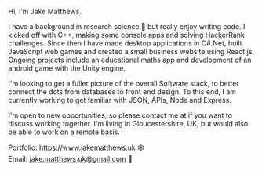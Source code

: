 Hi, I’m Jake Matthews.

I have a background in research science 🧬 but really enjoy writing code.󠁧󠁢󠁥 I kicked off with C++, making some console apps and solving HackerRank challenges. Since then I have made desktop applications in C#.Net, built JavaScript web games and created a small business website using React.js. Ongoing projects include an educational maths app and development of an android game with the Unity engine.

I'm looking to get a fuller picture of the overall Software stack, to better connect the dots from databases to front end design. To this end, I am currently working to get familiar with JSON, APIs, Node and Express.

I'm open to new opportunities, so please contact me at if you want to discuss working together. I'm living in Gloucestershire, UK, but would also be able to work on a remote basis.

Portfolio: https://www.jakematthews.uk 🕸️  
Email: jake.matthews.uk@gmail.com 📧



<!---
JakeMatthewsUK/JakeMatthewsUK is a ✨ special ✨ repository because its `README.md` (this file) appears on your GitHub profile.
You can click the Preview link to take a look at your changes.
--->
